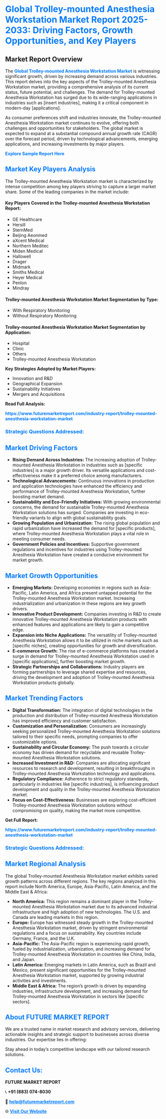 <h1 style="color: #007BFF;">Global Trolley-mounted Anesthesia Workstation Market Report 2025-2033: Driving Factors, Growth Opportunities, and Key Players</h1>

<section id="overview">
<h2>Market Report Overview</h2>
<p>The <a href="https://www.futuremarketreport.com/industry-report/trolley-mounted-anesthesia-workstation-market" style="color: #007BFF; text-decoration: none;"><strong>Global Trolley-mounted Anesthesia Workstation Market</strong></a> is witnessing significant growth, driven by increasing demand across various industries. This report delves into the key aspects of the Trolley-mounted Anesthesia Workstation market, providing a comprehensive analysis of its current status, future potential, and challenges. The demand for Trolley-mounted Anesthesia Workstation has surged due to its wide-ranging applications in industries such as [insert industries], making it a critical component in modern-day [applications].</p>
<p>As consumer preferences shift and industries innovate, the Trolley-mounted Anesthesia Workstation market continues to evolve, offering both challenges and opportunities for stakeholders. The global market is expected to expand at a substantial compound annual growth rate (CAGR) over the forecast period, driven by technological advancements, emerging applications, and increasing investments by major players.</p>
</section>

<section id="overview">
<p><a href="https://www.futuremarketreport.com/request-sample/reportId=123913" style="color: #007BFF; text-decoration: none;"><strong>Explore Sample Report Here</strong></a></p>
</section>

<section id="key-players">
<h2 style="color: #007BFF;">Market Key Players Analysis</h2>
<p>The Trolley-mounted Anesthesia Workstation market is characterized by intense competition among key players striving to capture a larger market share. Some of the leading companies in the market include:</p>
<h4>Key Players Covered in the Trolley-mounted Anesthesia Workstation Report:</h4>
<ul><li>GE Healthcare</li><li>Hersill</li><li>SternMed</li><li>Beijing Aeonmed</li><li>aXcent Medical</li><li>Northern Meditec</li><li>Miden Medical</li><li>Hallowell</li><li>Drager</li><li>Midmark</li><li>Smiths Medical</li><li>Heyer Medical</li><li>Penlon</li><li>Mindray</li></ul>
<h4>Trolley-mounted Anesthesia Workstation Market Segmentation by Type:</h4>
<ul><li>With Respiratory Monitoring</li><li>Without Respiratory Monitoring</li></ul>

<h4>Trolley-mounted Anesthesia Workstation Market Segmentation by Application:</h4>
<ul><li>Hospital</li><li>Clinic</li><li>Others</li><li>Trolley-mounted Anesthesia Workstation</li></ul>
<p><strong>Key Strategies Adopted by Market Players:</strong></p>
<ul>
<li>Innovation and R&D</li>
<li>Geographical Expansion</li>
<li>Sustainability Initiatives</li>
<li>Mergers and Acquisitions</li>
</ul>
</section>

<section>
<p><strong>Read Full Analysis: </strong></p><a href="https://www.futuremarketreport.com/industry-report/trolley-mounted-anesthesia-workstation-market" style="color: #007BFF; text-decoration: none;"><strong>https://www.futuremarketreport.com/industry-report/trolley-mounted-anesthesia-workstation-market</strong></a>
<h3 style="color: #007BFF;">Strategic Questions Addressed:</h3>
</section>

<section id="driving-factors">
<h2 style="color: #007BFF;">Market Driving Factors</h2>
<ul>
<li><strong>Rising Demand Across Industries:</strong> The increasing adoption of Trolley-mounted Anesthesia Workstation in industries such as [specific industries] is a major growth driver. Its versatile applications and cost-effectiveness make it a preferred choice among manufacturers.</li>
<li><strong>Technological Advancements:</strong> Continuous innovations in production and application technologies have enhanced the efficiency and performance of Trolley-mounted Anesthesia Workstation, further boosting market demand.</li>
<li><strong>Sustainability and Eco-Friendly Initiatives:</strong> With growing environmental concerns, the demand for sustainable Trolley-mounted Anesthesia Workstation solutions has surged. Companies are investing in eco-friendly variants to align with global sustainability goals.</li>
<li><strong>Growing Population and Urbanization:</strong> The rising global population and rapid urbanization have increased the demand for [specific products], where Trolley-mounted Anesthesia Workstation plays a vital role in meeting consumer needs.</li>
<li><strong>Government Policies and Incentives:</strong> Supportive government regulations and incentives for industries using Trolley-mounted Anesthesia Workstation have created a conducive environment for market growth.</li>
</ul>
</section>

<section id="growth-opportunities">
<h2 style="color: #007BFF;">Market Growth Opportunities</h2>
<ul>
<li><strong>Emerging Markets:</strong> Developing economies in regions such as Asia-Pacific, Latin America, and Africa present untapped potential for the Trolley-mounted Anesthesia Workstation market. Increasing industrialization and urbanization in these regions are key growth drivers.</li>
<li><strong>Innovative Product Development:</strong> Companies investing in R&D to create innovative Trolley-mounted Anesthesia Workstation products with enhanced features and applications are likely to gain a competitive edge.</li>
<li><strong>Expansion into Niche Applications:</strong> The versatility of Trolley-mounted Anesthesia Workstation allows it to be utilized in niche markets such as [specific niches], creating opportunities for growth and diversification.</li>
<li><strong>E-commerce Growth:</strong> The rise of e-commerce platforms has created a surge in demand for Trolley-mounted Anesthesia Workstation used in [specific applications], further boosting market growth.</li>
<li><strong>Strategic Partnerships and Collaborations:</strong> Industry players are forming partnerships to leverage shared expertise and resources, driving the development and adoption of Trolley-mounted Anesthesia Workstation products globally.</li>
</ul>
</section>

<section id="trending-factors">
<h2 style="color: #007BFF;">Market Trending Factors</h2>
<ul>
<li><strong>Digital Transformation:</strong> The integration of digital technologies in the production and distribution of Trolley-mounted Anesthesia Workstation has improved efficiency and customer satisfaction.</li>
<li><strong>Customization and Personalization:</strong> Consumers are increasingly seeking personalized Trolley-mounted Anesthesia Workstation solutions tailored to their specific needs, prompting companies to offer customizable options.</li>
<li><strong>Sustainability and Circular Economy:</strong> The push towards a circular economy has driven demand for recyclable and reusable Trolley-mounted Anesthesia Workstation solutions.</li>
<li><strong>Increased Investment in R&D:</strong> Companies are allocating significant resources to research and development, resulting in breakthroughs in Trolley-mounted Anesthesia Workstation technology and applications.</li>
<li><strong>Regulatory Compliance:</strong> Adherence to strict regulatory standards, particularly in industries like [specific industries], is influencing product development and quality in the Trolley-mounted Anesthesia Workstation market.</li>
<li><strong>Focus on Cost-Effectiveness:</strong> Businesses are exploring cost-efficient Trolley-mounted Anesthesia Workstation solutions without compromising on quality, making the market more competitive.</li>
</ul>
</section>

<section>
<p><strong>Get Full Report: </strong></p><a href="https://www.futuremarketreport.com/industry-report/trolley-mounted-anesthesia-workstation-market" style="color: #007BFF; text-decoration: none;"><strong>https://www.futuremarketreport.com/industry-report/trolley-mounted-anesthesia-workstation-market</strong></a>
<h3 style="color: #007BFF;">Strategic Questions Addressed:</h3>
</section>


<section id="regional-analysis">
<h2 style="color: #007BFF;">Market Regional Analysis</h2>
<p>The global Trolley-mounted Anesthesia Workstation market exhibits varied growth patterns across different regions. The key regions analyzed in this report include North America, Europe, Asia-Pacific, Latin America, and the Middle East & Africa:</p>
<ul>
<li><strong>North America:</strong> This region remains a dominant player in the Trolley-mounted Anesthesia Workstation market due to its advanced industrial infrastructure and high adoption of new technologies. The U.S. and Canada are leading markets in this region.</li>
<li><strong>Europe:</strong> Europe has witnessed steady growth in the Trolley-mounted Anesthesia Workstation market, driven by stringent environmental regulations and a focus on sustainability. Key countries include Germany, France, and the U.K.</li>
<li><strong>Asia-Pacific:</strong> The Asia-Pacific region is experiencing rapid growth, fueled by industrialization, urbanization, and increasing demand for Trolley-mounted Anesthesia Workstation in countries like China, India, and Japan.</li>
<li><strong>Latin America:</strong> Emerging markets in Latin America, such as Brazil and Mexico, present significant opportunities for the Trolley-mounted Anesthesia Workstation market, supported by growing industrial activities and investments.</li>
<li><strong>Middle East & Africa:</strong> The region’s growth is driven by expanding industries, infrastructure development, and increasing demand for Trolley-mounted Anesthesia Workstation in sectors like [specific sectors].</li>
</ul>
</section>

<footer>
<h2 style="color: #007BFF;">About FUTURE MARKET REPORT</h2>
<p>We are a trusted name in market research and advisory services, delivering actionable insights and strategic support to businesses across diverse industries. Our expertise lies in offering:</p>

<p>Stay ahead in today’s competitive landscape with our tailored research solutions.</p>

<h2 style="color: #007BFF;">Contact Us:</h2>
<p><strong>FUTURE MARKET REPORT</strong></p>
<p>📞 <strong>+91 (883) 074-8030</strong></p>
<p>📧 <strong><a href="mailto:help@futuremarketreport.com" style="color: #007BFF;">help@futuremarketreport.com</a></strong></p>
<p>🌐 <strong><a href="https://www.futuremarketreport.com/" style="color: #007BFF;">Visit Our Website</a></strong></p>
</footer>